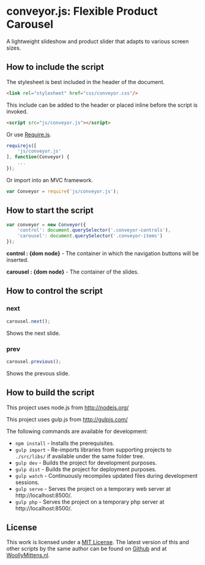 # conveyor.js: Flexible Product Carousel

A lightweight slideshow and product slider that adapts to various screen sizes.

## How to include the script

The stylesheet is best included in the header of the document.

```html
<link rel="stylesheet" href="css/conveyor.css"/>
```

This include can be added to the header or placed inline before the script is invoked.

```html
<script src="js/conveyor.js"></script>
```

Or use [Require.js](https://requirejs.org/).

```js
requirejs([
	'js/conveyor.js'
], function(Conveyor) {
	...
});
```

Or import into an MVC framework.

```js
var Conveyor = require('js/conveyor.js');
```

## How to start the script

```javascript
var conveyor = new Conveyor({
	'control': document.querySelector('.conveyor-controls'),
	'carousel': document.querySelector('.conveyor-items')
});
```

**control : {dom node}** - The container in which the navigation buttons will be inserted.

**carousel : {dom node}** - The container of the slides.

## How to control the script

### next

```javascript
carousel.next();
```

Shows the next slide.

### prev

```javascript
carousel.previous();
```

Shows the prevous slide.

## How to build the script

This project uses node.js from http://nodejs.org/

This project uses gulp.js from http://gulpjs.com/

The following commands are available for development:
+ `npm install` - Installs the prerequisites.
+ `gulp import` - Re-imports libraries from supporting projects to `./src/libs/` if available under the same folder tree.
+ `gulp dev` - Builds the project for development purposes.
+ `gulp dist` - Builds the project for deployment purposes.
+ `gulp watch` - Continuously recompiles updated files during development sessions.
+ `gulp serve` - Serves the project on a temporary web server at http://localhost:8500/.
+ `gulp php` - Serves the project on a temporary php server at http://localhost:8500/.

## License

This work is licensed under a [MIT License](https://opensource.org/licenses/MIT). The latest version of this and other scripts by the same author can be found on [Github](https://github.com/WoollyMittens) and at [WoollyMittens.nl](https://www.woollymittens.nl/).
